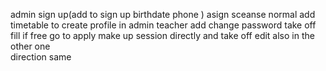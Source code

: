 
admin sign up(add to sign up birthdate phone ) asign sceanse normal add timetable to create profile in admin 
teacher add change password take off fill if free go to apply make up session directly and take off edit also in the other one  
direction same 